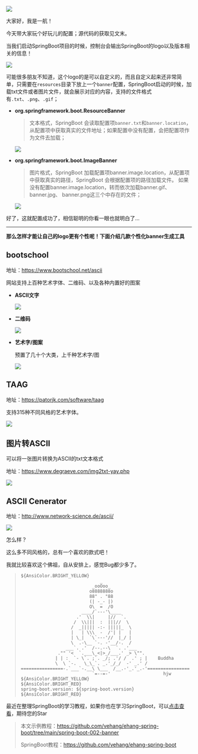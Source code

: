 

![](https://pic.netbian.com/uploads/allimg/210502/235717-16199710375e01.jpg)

大家好，我是一航！

今天带大家玩个好玩儿的配置；源代码的获取见文末。

当我们启动SpringBoot项目的时候，控制台会输出SpringBoot的logo以及版本相关的信息！

![](https://cdn.jsdelivr.net/gh/mbb2100/picgo_imgs/image-20211109184510445.png)

可能很多朋友不知道，这个logo的是可以自定义的，而且自定义起来还非常简单，只需要在`resources`目录下放上一个`banner`配置，SpringBoot启动的时候，加载txt文件或者图片文件，就会展示对应的内容，支持的文件格式有`.txt`、`.png`、`.gif`；

- **org.springframework.boot.ResourceBanner**

  > 文本格式，SpringBoot 会读取配置项`banner.txt`和`banner.location`，从配置项中获取真实的文件地址；如果配置中没有配置，会把配置项作为文件去加载；

  ![](https://cdn.jsdelivr.net/gh/mbb2100/picgo_imgs/image-20211109222657456.png)

- **org.springframework.boot.ImageBanner**

  > 图片格式，SpringBoot 加载配置项banner.image.location，从配置项中获取真实的路径，SpringBoot 会根据配置项的路径加载文件。
  > 如果没有配置banner.image.location，转而依次加载banner.gif、banner.jpg、 banner.png这三个中存在的文件；

  ![](https://cdn.jsdelivr.net/gh/mbb2100/picgo_imgs/image-20211109222416440.png)

好了，这就配置成功了，相信聪明的你看一眼也就明白了...



---

**那么怎样才能让自己的logo更有个性呢！下面介绍几款个性化banner生成工具**



## bootschool

地址：https://www.bootschool.net/ascii

网站支持上百种艺术字体、二维码、以及各种内置好的图案

- **ASCII文字**

  ![](https://cdn.jsdelivr.net/gh/mbb2100/picgo_imgs/2021110918520000.gif)

- **二维码**

  ![](https://cdn.jsdelivr.net/gh/mbb2100/picgo_imgs/2021110918550000.gif)

- **艺术字/图案**

  预置了几十个大类，上千种艺术字/图

  ![](https://cdn.jsdelivr.net/gh/mbb2100/picgo_imgs/2021110918570000.gif)



## TAAG

地址：https://patorjk.com/software/taag

支持315种不同风格的艺术字体。

![](https://cdn.jsdelivr.net/gh/mbb2100/picgo_imgs/2021110918590000.gif)



## 图片转ASCII

可以将一张图片转换为ASCII的txt文本格式

地址：https://www.degraeve.com/img2txt-yay.php

![](https://cdn.jsdelivr.net/gh/mbb2100/picgo_imgs/20211109224000.gif)



## ASCII Cenerator

地址：http://www.network-science.de/ascii/

![](https://cdn.jsdelivr.net/gh/mbb2100/picgo_imgs/2021110923090000.gif)



怎么样？

这么多不同风格的，总有一个喜欢的款式吧！

我就比较喜欢这个佛祖，自从安排上，感觉Bug都少多了。

> ```
> ${AnsiColor.BRIGHT_YELLOW}
>                               _
>                            _ooOoo_                               
>                           o8888888o                              
>                           88" . "88                              
>                           (| -_- |)                              
>                           O\  =  /O                              
>                        ____/`---'\____                           
>                      .'  \\|     |//  `.                         
>                     /  \\|||  :  |||//  \                        
>                    /  _||||| -:- |||||_  \                       
>                    |   | \\\  -  /'| |   |                       
>                    | \_|  `\`---'//  |_/ |                       
>                    \  .-\__ `-. -'__/-.  /                       
>                  ___`. .'  /--.--\  `. .'___                     
>               ."" '<  `.___\_<|>_/___.' _> \"".                  
>              | | :  `- \`. ;`. _/; .'/ /  .' ; |    Buddha       
>              \  \ `-.   \_\_`. _.'_/_/  -' _.' /                 
> ================-.`___`-.__\ \___  /__.-'_.'_.-'================  
>                            `=--=-'                    hjw
> ${AnsiColor.BRIGHT_YELLOW}
> ${AnsiColor.BRIGHT_RED}
> spring-boot.version: ${spring-boot.version}
> ${AnsiColor.BRIGHT_RED}
> ```



最近在整理SpringBoot的学习教程，如果你也在学习SpringBoot，可以[点击查看](https://github.com/vehang/ehang-spring-boot)，期待您的Star

> 本文示例教程：https://github.com/vehang/ehang-spring-boot/tree/main/spring-boot-002-banner
>
> SpringBoot教程：https://github.com/vehang/ehang-spring-boot
